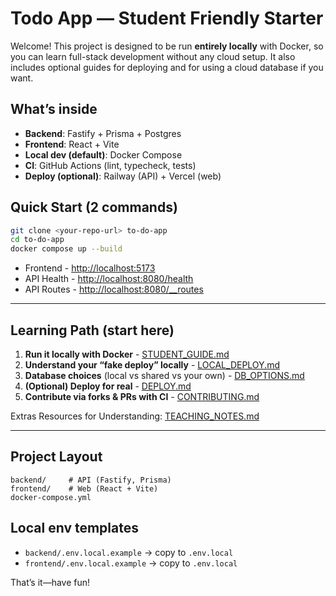 # Todo App — Student Friendly Starter

Welcome! This project is designed to be run **entirely locally** with Docker, so you can learn full-stack development without any cloud setup. It also includes optional guides for deploying and for using a cloud database if you want.

## What’s inside

- **Backend**: Fastify + Prisma + Postgres
- **Frontend**: React + Vite
- **Local dev (default)**: Docker Compose
- **CI**: GitHub Actions (lint, typecheck, tests)
- **Deploy (optional)**: Railway (API) + Vercel (web)

## Quick Start (2 commands)

```bash
git clone <your-repo-url> to-do-app
cd to-do-app
docker compose up --build
```

- Frontend - <http://localhost:5173>  
- API Health - <http://localhost:8080/health>  
- API Routes - <http://localhost:8080/__routes>

---

## Learning Path (start here)

1. **Run it locally with Docker** - [STUDENT_GUIDE.md](STUDENT_GUIDE.md)  
2. **Understand your “fake deploy” locally** - [LOCAL_DEPLOY.md](LOCAL_DEPLOY.md)  
3. **Database choices** (local vs shared vs your own) - [DB_OPTIONS.md](DB_OPTIONS.md)  
4. **(Optional) Deploy for real** - [DEPLOY.md](DEPLOY.md)  
5. **Contribute via forks & PRs with CI** - [CONTRIBUTING.md](CONTRIBUTING.md)

Extras Resources for Understanding: [TEACHING_NOTES.md](TEACHING_NOTES.md)

---

## Project Layout

```
backend/     # API (Fastify, Prisma)
frontend/    # Web (React + Vite)
docker-compose.yml
```

## Local env templates

- `backend/.env.local.example` → copy to `.env.local`  
- `frontend/.env.local.example` → copy to `.env.local`

That’s it—have fun!
